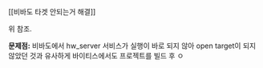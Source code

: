 
[[비바도 타겟 안되는거 해결]]

위 참조.


**문제점:** 
비바도에서 hw_server 서비스가 실행이 바로 되지 않아 open target이 되지 않았던 것과 유사하게 바이티스에서도 프로젝트를 빌드 후 ㅇ